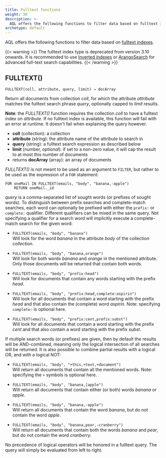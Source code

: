 ```yaml
---
title: Fulltext functions
weight: 30
description: >-
  AQL offers the following functions to filter data based on fulltext indexes
archetype: default
---
```

AQL offers the following functions to filter data based on
[fulltext indexes](../../core-topics/indexing/working-with-indexes/fulltext-indexes.md).

{{< warning >}}
The fulltext index type is deprecated from version 3.10 onwards.
It is recommended to use [Inverted indexes](../../core-topics/indexing/working-with-indexes/inverted-indexes.md) or
[ArangoSearch](../../core-topics/indexing/arangosearch/_index.md) for advanced full-text search capabilities.
{{< /warning >}}

## FULLTEXT()

`FULLTEXT(coll, attribute, query, limit) → docArray`

Return all documents from collection *coll*, for which the attribute *attribute*
matches the fulltext search phrase *query*, optionally capped to *limit* results.

**Note**: the *FULLTEXT()* function requires the collection *coll* to have a
fulltext index on *attribute*. If no fulltext index is available, this function
will fail with an error at runtime. It doesn't fail when explaining the query however.

- **coll** (collection): a collection
- **attribute** (string): the attribute name of the attribute to search in
- **query** (string): a fulltext search expression as described below
- **limit** (number, *optional*): if set to a non-zero value, it will cap the result
  to at most this number of documents
- returns **docArray** (array): an array of documents

*FULLTEXT()* is not meant to be used as an argument to `FILTER`,
but rather to be used as the expression of a `FOR` statement:

```aql
FOR oneMail IN FULLTEXT(emails, "body", "banana,-apple")
    RETURN oneMail._id
```

*query* is a comma-separated list of sought words (or prefixes of sought words). To
distinguish between prefix searches and complete-match searches, each word can optionally be
prefixed with either the `prefix:` or `complete:` qualifier. Different qualifiers can
be mixed in the same query. Not specifying a qualifier for a search word will implicitly
execute a complete-match search for the given word:

- `FULLTEXT(emails, "body", "banana")`<br>
  Will look for the word *banana* in the
  attribute *body* of the collection *collection*.

- `FULLTEXT(emails, "body", "banana,orange")`<br>
  Will look for both words
  *banana* and *orange* in the mentioned attribute. Only those documents will be
  returned that contain both words.

- `FULLTEXT(emails, "body", "prefix:head")`<br>
  Will look for documents that contain any
  words starting with the prefix *head*.

- `FULLTEXT(emails, "body", "prefix:head,complete:aspirin")`<br>
  Will look for all
  documents that contain a word starting with the prefix *head* and that also contain
  the (complete) word *aspirin*. Note: specifying `complete:` is optional here.

- `FULLTEXT(emails, "body", "prefix:cent,prefix:subst")`<br>
  Will look for all documents
  that contain a word starting with the prefix *cent* and that also contain a word
  starting with the prefix *subst*.

If multiple search words (or prefixes) are given, then by default the results will be
AND-combined, meaning only the logical intersection of all searches will be returned.
It is also possible to combine partial results with a logical OR, and with a logical NOT:

- `FULLTEXT(emails, "body", "+this,+text,+document")`<br>
  Will return all documents that
  contain all the mentioned words. Note: specifying the `+` symbols is optional here.

- `FULLTEXT(emails, "body", "banana,|apple")`<br>
  Will return all documents that contain
  either (or both) words *banana* or *apple*.

- `FULLTEXT(emails, "body", "banana,-apple")`<br>
  Will return all documents that contain
  the word *banana*, but do not contain the word *apple*.

- `FULLTEXT(emails, "body", "banana,pear,-cranberry")`<br>
  Will return all documents that
  contain both the words *banana* and *pear*, but do not contain the word
  *cranberry*.

No precedence of logical operators will be honored in a fulltext query. The query will simply
be evaluated from left to right.
